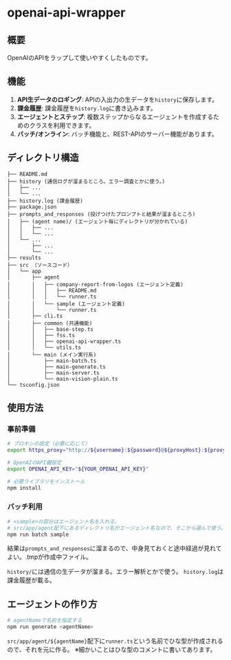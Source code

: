# openai-api-wrapper

## 概要

OpenAIのAPIをラップして使いやすくしたものです。

## 機能

1. **API生データのロギング**: APIの入出力の生データを`history`に保存します。
2. **課金履歴**: 課金履歴を`history.log`に書き込みます。
3. **エージェントとステップ**: 複数ステップからなるエージェントを作成するためのクラスを利用できます。
4. **バッチ/オンライン**: バッチ機能と、REST-APIのサーバー機能があります。

## ディレクトリ構造

```
├── README.md
├── history (通信ログが溜まるところ。エラー調査とかに使う。)
│   ├── ...
│   └── ...
├── history.log (課金履歴)
├── package.json
├── prompts_and_responses (投げつけたプロンプトと結果が溜まるところ)
│   ├── (agent name)/ (エージェント毎にディレクトリが分かれている)
│   │   ├── ...
│   │   └── ...
│   └── ...
│       ├── ...
│       └── ...
├── results
├── src （ソースコード）
│   └── app
│       ├── agent
│       │   ├── company-report-from-logos (エージェント定義)
│       │   │   ├── README.md
│       │   │   └── runner.ts
│       │   └── sample (エージェント定義)
│       │       └── runner.ts
│       ├── cli.ts
│       ├── common (共通機能)
│       │   ├── base-step.ts
│       │   ├── fss.ts
│       │   ├── openai-api-wrapper.ts
│       │   └── utils.ts
│       └── main (メイン実行系)
│           ├── main-batch.ts
│           ├── main-generate.ts
│           ├── main-server.ts
│           └── main-vision-plain.ts
└── tsconfig.json

```

## 使用方法

### 事前準備

```bash
# プロキシの設定（必要に応じて）
export https_proxy="http://${username}:${password}@${proxyHost}:${proxyPort}"

# OpenAIのAPI鍵設定
export OPENAI_API_KEY="${YOUR_OPENAI_API_KEY}"

# 必要ライブラリをインストール
npm install
```

### バッチ利用

```bash
# <sample>の部分はエージェント名を入れる。
# src/app/agent配下にあるディレクトリ名がエージェント名なので、そこから選んで使う。
npm run batch sample
```

結果は`prompts_and_responses`に溜まるので、中身見ておくと途中経過が見れてよい。.tmpが作成中ファイル。

`history/`には通信の生データが溜まる。エラー解析とかで使う。
`history.log`は課金履歴が載る。

## エージェントの作り方

```bash
# agentNameで名前を指定する
npm run generate <agentName>
```

`src/app/agent/${agentName}`配下に`runner.ts`という名前でひな型が作成されるので、それを元に作る。
※細かいことはひな型のコメントに書いてあります。
